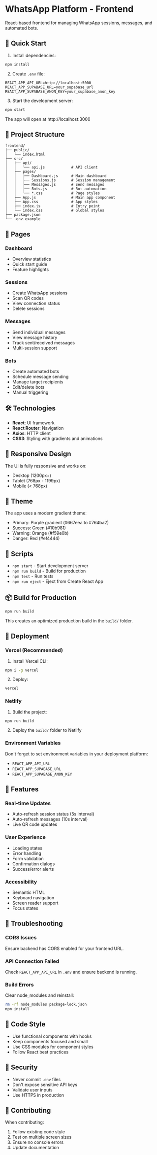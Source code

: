 # WhatsApp Platform - Frontend

React-based frontend for managing WhatsApp sessions, messages, and automated bots.

## 🚀 Quick Start

1. Install dependencies:
```bash
npm install
```

2. Create `.env` file:
```env
REACT_APP_API_URL=http://localhost:5000
REACT_APP_SUPABASE_URL=your_supabase_url
REACT_APP_SUPABASE_ANON_KEY=your_supabase_anon_key
```

3. Start the development server:
```bash
npm start
```

The app will open at http://localhost:3000

## 📁 Project Structure

```
frontend/
├── public/
│   └── index.html
├── src/
│   ├── api/
│   │   └── api.js            # API client
│   ├── pages/
│   │   ├── Dashboard.js      # Main dashboard
│   │   ├── Sessions.js       # Session management
│   │   ├── Messages.js       # Send messages
│   │   ├── Bots.js           # Bot automation
│   │   └── *.css             # Page styles
│   ├── App.js                # Main app component
│   ├── App.css               # App styles
│   ├── index.js              # Entry point
│   └── index.css             # Global styles
├── package.json
└── .env.example
```

## 🎨 Pages

### Dashboard
- Overview statistics
- Quick start guide
- Feature highlights

### Sessions
- Create WhatsApp sessions
- Scan QR codes
- View connection status
- Delete sessions

### Messages
- Send individual messages
- View message history
- Track sent/received messages
- Multi-session support

### Bots
- Create automated bots
- Schedule message sending
- Manage target recipients
- Edit/delete bots
- Manual triggering

## 🛠️ Technologies

- **React**: UI framework
- **React Router**: Navigation
- **Axios**: HTTP client
- **CSS3**: Styling with gradients and animations

## 📱 Responsive Design

The UI is fully responsive and works on:
- Desktop (1200px+)
- Tablet (768px - 1199px)
- Mobile (< 768px)

## 🎨 Theme

The app uses a modern gradient theme:
- Primary: Purple gradient (#667eea to #764ba2)
- Success: Green (#10b981)
- Warning: Orange (#f59e0b)
- Danger: Red (#ef4444)

## 🔄 Scripts

- `npm start` - Start development server
- `npm run build` - Build for production
- `npm test` - Run tests
- `npm run eject` - Eject from Create React App

## 📦 Build for Production

```bash
npm run build
```

This creates an optimized production build in the `build/` folder.

## 🚀 Deployment

### Vercel (Recommended)

1. Install Vercel CLI:
```bash
npm i -g vercel
```

2. Deploy:
```bash
vercel
```

### Netlify

1. Build the project:
```bash
npm run build
```

2. Deploy the `build/` folder to Netlify

### Environment Variables

Don't forget to set environment variables in your deployment platform:
- `REACT_APP_API_URL`
- `REACT_APP_SUPABASE_URL`
- `REACT_APP_SUPABASE_ANON_KEY`

## 🎯 Features

### Real-time Updates
- Auto-refresh session status (5s interval)
- Auto-refresh messages (10s interval)
- Live QR code updates

### User Experience
- Loading states
- Error handling
- Form validation
- Confirmation dialogs
- Success/error alerts

### Accessibility
- Semantic HTML
- Keyboard navigation
- Screen reader support
- Focus states

## 🐛 Troubleshooting

### CORS Issues
Ensure backend has CORS enabled for your frontend URL.

### API Connection Failed
Check `REACT_APP_API_URL` in `.env` and ensure backend is running.

### Build Errors
Clear node_modules and reinstall:
```bash
rm -rf node_modules package-lock.json
npm install
```

## 📝 Code Style

- Use functional components with hooks
- Keep components focused and small
- Use CSS modules for component styles
- Follow React best practices

## 🔐 Security

- Never commit `.env` files
- Don't expose sensitive API keys
- Validate user inputs
- Use HTTPS in production

## 🤝 Contributing

When contributing:
1. Follow existing code style
2. Test on multiple screen sizes
3. Ensure no console errors
4. Update documentation

